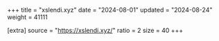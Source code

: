 +++
title = "xslendi.xyz"
date = "2024-08-01"
updated = "2024-08-24"
weight = 41111

[extra]
source = "https://xslendi.xyz/"
ratio = 2
size = 40
+++
